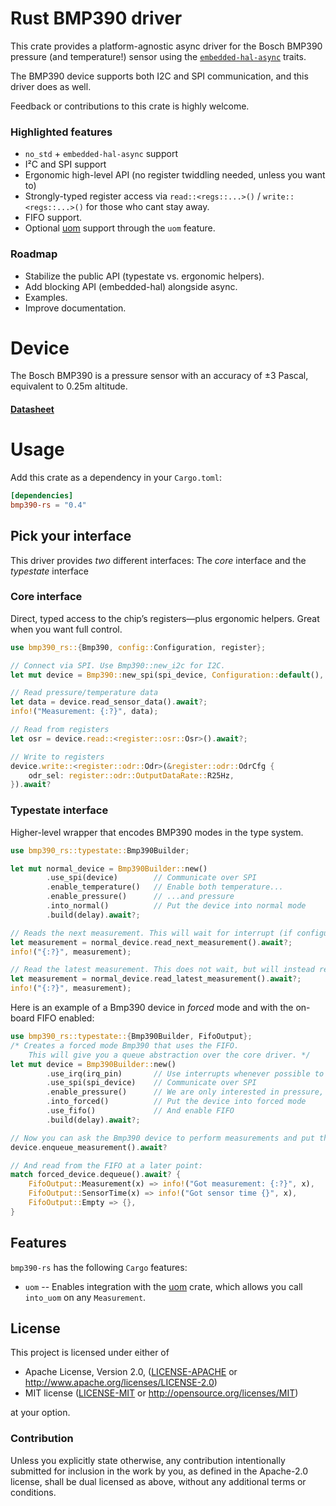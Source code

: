 # Rust BMP390 driver


This crate provides a platform-agnostic async driver for the Bosch BMP390 pressure (and temperature!) sensor using the [`embedded-hal-async`](https://github.com/rust-embedded/embedded-hal) traits.

The BMP390 device supports both I2C and SPI communication, and this driver does as well.

Feedback or contributions to this crate is highly welcome.

### Highlighted features

- `no_std` + `embedded-hal-async` support
- I²C and SPI support
- Ergonomic high-level API (no register twiddling needed, unless you want to)
- Strongly-typed register access via `read::<regs::...>()` / `write::<regs::...>()` for those who cant stay away.
- FIFO support.
- Optional [uom](https://crates.io/crates/uom) support through the `uom` feature.

### Roadmap
- Stabilize the public API (typestate vs. ergonomic helpers).
- Add blocking API (embedded-hal) alongside async.
- Examples.
- Improve documentation.

# Device
The Bosch BMP390 is a pressure sensor with an accuracy of ±3 Pascal, equivalent to 0.25m altitude.

#### [Datasheet](https://www.bosch-sensortec.com/media/boschsensortec/downloads/datasheets/bst-bmp390-ds002.pdf)

# Usage

Add this crate as a dependency in your `Cargo.toml`:

```toml
[dependencies]
bmp390-rs = "0.4"
```


## Pick your interface
This driver provides *two* different interfaces: The *core* interface and the *typestate* interface
### Core interface
Direct, typed access to the chip’s registers—plus ergonomic helpers. Great when you want full control.

```rust
use bmp390_rs::{Bmp390, config::Configuration, register};

// Connect via SPI. Use Bmp390::new_i2c for I2C.
let mut device = Bmp390::new_spi(spi_device, Configuration::default(), &mut delay).await?

// Read pressure/temperature data
let data = device.read_sensor_data().await?;
info!("Measurement: {:?}", data);

// Read from registers
let osr = device.read::<register::osr::Osr>().await?;

// Write to registers
device.write::<register::odr::Odr>(&register::odr::OdrCfg {
    odr_sel: register::odr::OutputDataRate::R25Hz,
}).await?

```

### Typestate interface
Higher-level wrapper that encodes BMP390 modes in the type system.
```rust
use bmp390_rs::typestate::Bmp390Builder;

let mut normal_device = Bmp390Builder::new()
        .use_spi(device)        // Communicate over SPI
        .enable_temperature()   // Enable both temperature...
        .enable_pressure()      // ...and pressure
        .into_normal()          // Put the device into normal mode
        .build(delay).await?;

// Reads the next measurement. This will wait for interrupt (if configured) or delay for one measurement cycle.
let measurement = normal_device.read_next_measurement().await?;
info!("{:?}", measurement);

// Read the latest measurement. This does not wait, but will instead read whatever is in the Data register right now.
let measurement = normal_device.read_latest_measurement().await?;
info!("{:?}", measurement);

```
Here is an example of a Bmp390 device in *forced* mode and with the on-board FIFO enabled:
```rust
use bmp390_rs::typestate::{Bmp390Builder, FifoOutput};
/* Creates a forced mode Bmp390 that uses the FIFO. 
    This will give you a queue abstraction over the core driver. */
let mut device = Bmp390Builder::new()
        .use_irq(irq_pin)       // Use interrupts whenever possible to synchronize data output
        .use_spi(spi_device)    // Communicate over SPI
        .enable_pressure()      // We are only interested in pressure, so enable that
        .into_forced()          // Put the device into forced mode
        .use_fifo()             // And enable FIFO
        .build(delay).await?;

// Now you can ask the Bmp390 device to perform measurements and put them in the on-board FIFO..
device.enqueue_measurement().await?

// And read from the FIFO at a later point:
match forced_device.dequeue().await? {
    FifoOutput::Measurement(x) => info!("Got measurement: {:?}", x),
    FifoOutput::SensorTime(x) => info!("Got sensor time {}", x),
    FifoOutput::Empty => {},
}
```
## Features
`bmp390-rs` has the following `Cargo` features:
- `uom` -- Enables integration with the [uom](https://crates.io/crates/uom) crate, which allows you call `into_uom` on any `Measurement`.
  


## License

This project is licensed under either of

 * Apache License, Version 2.0, ([LICENSE-APACHE](LICENSE-APACHE) or http://www.apache.org/licenses/LICENSE-2.0)
 * MIT license ([LICENSE-MIT](LICENSE-MIT) or http://opensource.org/licenses/MIT)

at your option.

### Contribution

Unless you explicitly state otherwise, any contribution intentionally
submitted for inclusion in the work by you, as defined in the Apache-2.0
license, shall be dual licensed as above, without any additional terms or
conditions.
